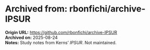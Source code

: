 # Archived from: rbonfichi/archive-IPSUR

**Origin URL:** https://github.com/rbonfichi/archive-IPSUR  
**Archived on:** 2025-08-24  
**Notes:** Study notes from Kerns’ *IPSUR*. Not maintained.
